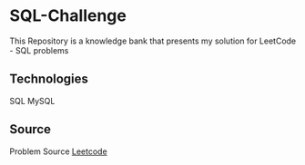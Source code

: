 # SQL-Challenge
 This Repository is a knowledge bank that presents my solution for LeetCode - SQL problems


## Technologies

SQL
MySQL

## Source

Problem Source [Leetcode](https://leetcode.com/)
